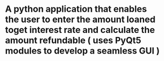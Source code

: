 # A python application that enables the user  to enter the  amount loaned toget interest rate and calculate the amount refundable ( uses  PyQt5 modules  to  develop a  seamless GUI )
 
  
 
    
 
 
